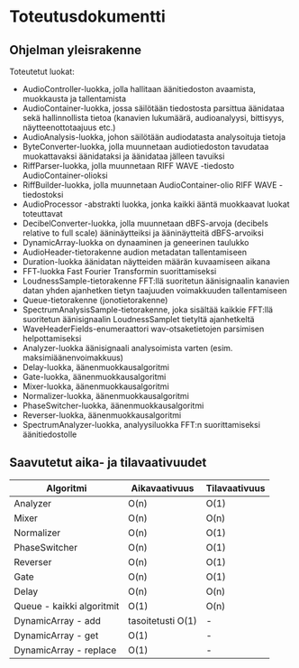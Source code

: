 # Toteutusdokumentti

## Ohjelman yleisrakenne

Toteutetut luokat:
- AudioController-luokka, jolla hallitaan äänitiedoston avaamista, muokkausta ja tallentamista
- AudioContainer-luokka, jossa säilötään tiedostosta parsittua äänidataa sekä hallinnollista tietoa (kanavien lukumäärä, audioanalyysi, bittisyys, näytteenottotaajuus etc.)
- AudioAnalysis-luokka, johon säilötään audiodatasta analysoituja tietoja
- ByteConverter-luokka, jolla muunnetaan audiotiedoston tavudataa muokattavaksi äänidataksi ja äänidataa jälleen tavuiksi
- RiffParser-luokka, jolla muunnetaan RIFF WAVE -tiedosto AudioContainer-olioksi
- RiffBuilder-luokka, jolla muunnetaan AudioContainer-olio RIFF WAVE -tiedostoksi
- AudioProcessor -abstrakti luokka, jonka kaikki ääntä muokkaavat luokat toteuttavat
- DecibelConverter-luokka, jolla muunnetaan dBFS-arvoja (decibels relative to full scale) ääninäytteiksi ja ääninäytteitä dBFS-arvoiksi
- DynamicArray-luokka on dynaaminen ja geneerinen taulukko
- AudioHeader-tietorakenne audion metadatan tallentamiseen
- Duration-luokka äänidatan näytteiden määrän kuvaamiseen aikana
- FFT-luokka Fast Fourier Transformin suorittamiseksi
- LoudnessSample-tietorakenne FFT:llä suoritetun äänisignaalin kanavien datan yhden ajanhetken tietyn taajuuden voimakkuuden tallentamiseen
- Queue-tietorakenne (jonotietorakenne)
- SpectrumAnalysisSample-tietorakenne, joka sisältää kaikkie FFT:llä suoritetun äänisignaalin LoudnessSamplet tietyltä ajanhetkeltä
- WaveHeaderFields-enumeraattori wav-otsaketietojen parsimisen helpottamiseksi
- Analyzer-luokka äänisignaali analysoimista varten (esim. maksimiäänenvoimakkuus)
- Delay-luokka, äänenmuokkausalgoritmi
- Gate-luokka, äänenmuokkausalgoritmi
- Mixer-luokka, äänenmuokkausalgoritmi
- Normalizer-luokka, äänenmuokkausalgoritmi
- PhaseSwitcher-luokka, äänenmuokkausalgoritmi
- Reverser-luokka, äänenmuokkausalgoritmi
- SpectrumAnalyzer-luokka, analyysiluokka FFT:n suorittamiseksi äänitiedostolle

## Saavutetut aika- ja tilavaativuudet

| Algoritmi     | Aikavaativuus | Tilavaativuus |
|---------------|---------------|---------------|
| Analyzer      | O(n)          | O(1)          |
| Mixer         | O(n)          | O(n)          |
| Normalizer    | O(n)          | O(1)          |
| PhaseSwitcher | O(n)          | O(1)          |
| Reverser      | O(n)          | O(1)          |
| Gate          | O(n)          | O(1)          |
| Delay         | O(n)          | O(n)          |
| Queue - kaikki algoritmit | O(1) | O(n) |
| DynamicArray - add | tasoitetusti O(1) | - |
| DynamicArray - get | O(1) | - |
| DynamicArray - replace | O(1) | - |

